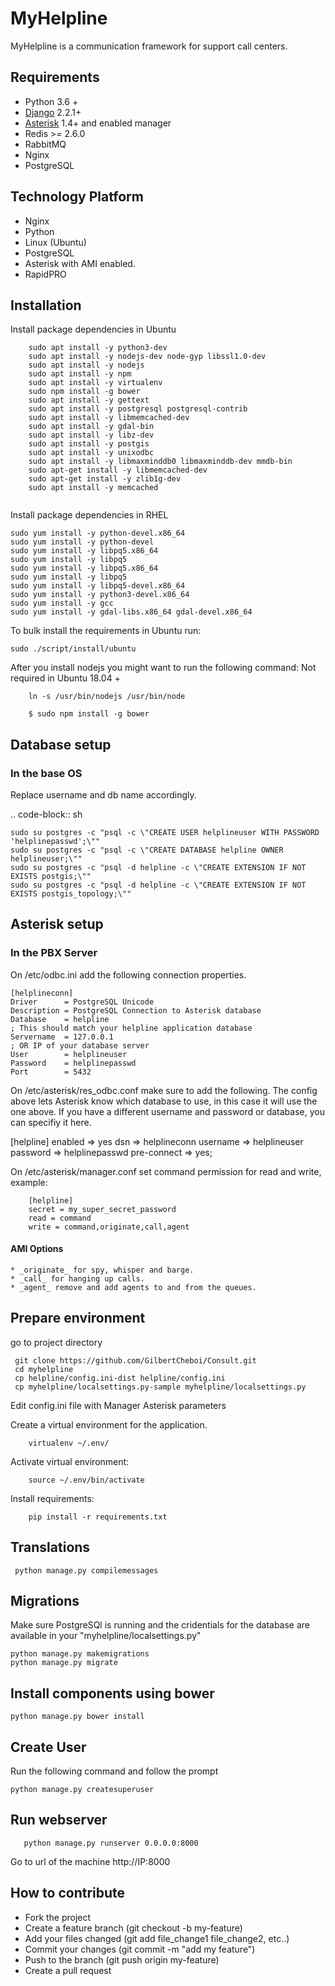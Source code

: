 # MyHelpline

MyHelpline is a communication framework for support call centers.

## Requirements

 * Python 3.6 +
 * [Django](http://djangoproject.com/) 2.2.1+
 * [Asterisk](http://www.asterisk.org) 1.4+ and enabled manager
 * Redis >= 2.6.0
 * RabbitMQ
 * Nginx
 * PostgreSQL

## Technology Platform
 * Nginx
 * Python
 * Linux (Ubuntu)
 * PostgreSQL
 * Asterisk with AMI enabled.
 * RapidPRO

## Installation

Install package dependencies in Ubuntu

```
    sudo apt install -y python3-dev
    sudo apt install -y nodejs-dev node-gyp libssl1.0-dev
    sudo apt install -y nodejs
    sudo apt install -y npm
    sudo apt install -y virtualenv
    sudo npm install -g bower
    sudo apt install -y gettext
    sudo apt install -y postgresql postgresql-contrib
    sudo apt install -y libmemcached-dev
    sudo apt install -y gdal-bin
    sudo apt install -y libz-dev
    sudo apt install -y postgis
    sudo apt install -y unixodbc
    sudo apt install -y libmaxminddb0 libmaxminddb-dev mmdb-bin
    sudo apt-get install -y libmemcached-dev
    sudo apt-get install -y zlib1g-dev
    sudo apt install -y memcached


```

Install package dependencies in RHEL

```
sudo yum install -y python-devel.x86_64
sudo yum install -y python-devel
sudo yum install -y libpq5.x86_64
sudo yum install -y libpq5
sudo yum install -y libpq5.x86_64
sudo yum install -y libpq5
sudo yum install -y libpq5-devel.x86_64
sudo yum install -y python3-devel.x86_64
sudo yum install -y gcc
sudo yum install -y gdal-libs.x86_64 gdal-devel.x86_64
```


To bulk install the requirements in Ubuntu run:

    sudo ./script/install/ubuntu



After you install nodejs you might want to run the following command:
Not required in Ubuntu 18.04 +

```
    ln -s /usr/bin/nodejs /usr/bin/node
```

```
    $ sudo npm install -g bower
```


## Database setup

### In the base OS

Replace username and db name accordingly.

.. code-block:: sh

    sudo su postgres -c "psql -c \"CREATE USER helplineuser WITH PASSWORD 'helplinepasswd';\""
    sudo su postgres -c "psql -c \"CREATE DATABASE helpline OWNER helplineuser;\""
    sudo su postgres -c "psql -d helpline -c \"CREATE EXTENSION IF NOT EXISTS postgis;\""
    sudo su postgres -c "psql -d helpline -c \"CREATE EXTENSION IF NOT EXISTS postgis_topology;\""

## Asterisk setup

### In the PBX Server


On /etc/odbc.ini add the following connection properties.

```
[helplineconn]
Driver      = PostgreSQL Unicode
Description = PostgreSQL Connection to Asterisk database
Database    = helpline
; This should match your helpline application database
Servername  = 127.0.0.1
; OR IP of your database server
User        = helplineuser
Password    = helplinepasswd
Port        = 5432
```

On /etc/asterisk/res_odbc.conf make sure to add the following.
The config above lets Asterisk know which database to use, in this case it will use the one above.
If you have a different username and password or database, you can specifiy it here.


[helpline]
enabled => yes
dsn => helplineconn
username => helplineuser
password => helplinepasswd
pre-connect => yes;

On /etc/asterisk/manager.conf set command permission for read and write, example:

```
    [helpline]
    secret = my_super_secret_password
    read = command
    write = command,originate,call,agent
```

#### AMI Options
    * _originate_ for spy, whisper and barge.
    * _call_ for hanging up calls.
    * _agent_ remove and add agents to and from the queues.

##  Prepare environment

 go to project directory
 ```
  git clone https://github.com/GilbertCheboi/Consult.git
  cd myhelpline
  cp helpline/config.ini-dist helpline/config.ini
  cp myhelpline/localsettings.py-sample myhelpline/localsettings.py
 ```
  Edit config.ini file with Manager Asterisk parameters

Create a virtual environment for the application.

```
    virtualenv ~/.env/
```

Activate virtual environment:

```
    source ~/.env/bin/activate
```

Install requirements:

```
    pip install -r requirements.txt
```

## Translations
 ```
  python manage.py compilemessages
 ```

## Migrations 
Make sure PostgreSQl is running and the cridentials for the  database are available in your "myhelpline/localsettings.py" 
```
python manage.py makemigrations
python manage.py migrate
   ```
## Install components using bower
 ```
 python manage.py bower install
 ```
 ## Create User
 Run the following command and follow the prompt
  ```
  python manage.py createsuperuser
  ```
 
## Run webserver
 ```
    python manage.py runserver 0.0.0.0:8000
 ```

Go to url of the machine http://IP:8000


## How to contribute

 * Fork the project
 * Create a feature branch (git checkout -b my-feature)
 * Add your files changed (git add file_change1 file_change2, etc..)
 * Commit your changes (git commit -m "add my feature")
 * Push to the branch (git push origin my-feature)
 * Create a pull request


